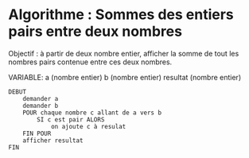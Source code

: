 # Algorithme : Sommes des entiers pairs entre deux nombres

Objectif : à partir de deux nombre entier, afficher la somme de tout les nombres pairs contenue entre ces deux nombres.


VARIABLE:
a (nombre entier)
b (nombre entier)
resultat (nombre entier)

```
DEBUT
    demander a
    demander b
    POUR chaque nombre c allant de a vers b
        SI c est pair ALORS
            on ajoute c à resulat
    FIN POUR    
    afficher resultat
FIN
```